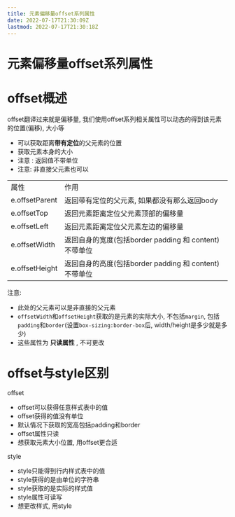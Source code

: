 ```yaml
---
title: 元素偏移量offset系列属性
date: 2022-07-17T21:30:09Z
lastmod: 2022-07-17T21:30:18Z
---
```


# 元素偏移量offset系列属性

# offset概述

offset翻译过来就是偏移量, 我们使用offset系列相关属性可以动态的得到该元素的位置(偏移), 大小等

* 可以获取距离**带有定位**的父元素的位置
* 获取元素本身的大小
* 注意 : 返回值不带单位
* 注意: 非直接父元素也可以

|||
| ----------------| ---------------------------------------------------------|
|属性|作用|
|e.offsetParent|返回带有定位的父元素, 如果都没有那么返回body|
|e.offsetTop|返回元素距离定位父元素顶部的偏移量|
|e.offsetLeft|返回元素距离定位父元素左边的偏移量|
|e.offsetWidth|返回自身的宽度(包括border padding  和 content) 不带单位|
|e.offsetHeight|返回自身的高度(包括border padding  和 content) 不带单位|

注意:

* 此处的父元素可以是非直接的父元素
* `offsetWidth`和`offsetHeight`获取的是元素的实际大小, 不包括`margin`, 包括`padding`和`border`(设置`box-sizing:border-box`后, width/height是多少就是多少)
* 这些属性为 **只读属性** , 不可更改

# offset与style区别

offset

* offset可以获得任意样式表中的值
* offset获得的值没有单位
* 默认情况下获取的宽高包括padding和border
* offset属性只读
* 想获取元素大小位置, 用offset更合适

style

* style只能得到行内样式表中的值
* style获得的是由单位的字符串
* style获取的是实际的样式值
* style属性可读写
* 想更改样式, 用style
